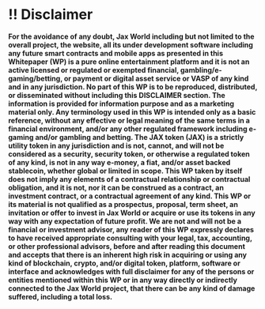 # ‼ Disclaimer

**For the avoidance of any doubt, Jax World including but not limited to the overall project, the website, all its under development software including any future smart contracts and mobile apps as presented in this Whitepaper (WP) is a pure online entertainment platform and it is not an active licensed or regulated or exempted financial, gambling/e-gaming/betting, or payment or digital asset service or VASP of any kind and in any jurisdiction. No part of this WP is to be reproduced, distributed, or disseminated without including this DISCLAIMER section. The information is provided for information purpose and as a marketing material only. Any terminology used in this WP is intended only as a basic reference, without any effective or legal meaning of the same terms in a financial environment, and/or any other regulated framework including e-gaming and/or gambling and betting. The JAX token (JAX) is a strictly utility token in any jurisdiction and is not, cannot, and will not be considered as a security, security token, or otherwise a regulated token of any kind, is not in any way e-money, a fiat, and/or asset backed stablecoin, whether global or limited in scope. This WP taken by itself does not imply any elements of a contractual relationship or contractual obligation, and it is not, nor it can be construed as a contract, an investment contract, or a contractual agreement of any kind. This WP or its material is not qualified as a prospectus, proposal, term sheet, an invitation or offer to invest in Jax World or acquire or use its tokens in any way with any expectation of future profit. We are not and will not be a financial or investment advisor, any reader of this WP expressly declares to have received appropriate consulting with your legal, tax, accounting, or other professional advisors, before and after reading this document and accepts that there is an inherent high risk in acquiring or using any kind of blockchain, crypto, and/or digital token, platform, software or interface and acknowledges with full disclaimer for any of the persons or entities mentioned within this WP or in any way directly or indirectly connected to the Jax World project, that there can be any kind of damage suffered, including a total loss.**
